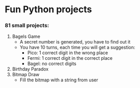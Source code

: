 # Fun Python projects
### 81 small projects:
1. Bagels Game
   - A secret number is generated, you have to find out it
   - You have 10 turns, each time you will get a suggestion:
     + Pico: 1 correct digit in the wrong place
     + Fermi: 1 correct digit in the correct place
     + Bagel: no correct digits
2. Birthday Paradox
3. Bitmap Draw
   - Fill the bitmap with a string from user
